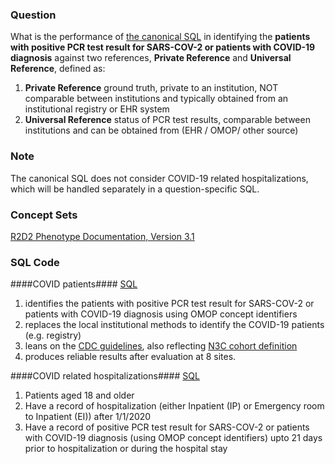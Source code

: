 ### Question
What is the performance of [the canonical SQL](sql/template_query.sql) in identifying the **patients with positive PCR test result for SARS-COV-2 or patients with COVID-19 diagnosis** against two references, **Private Reference** and **Universal Reference**, defined as:

1. **Private Reference** ground truth, private to an institution, NOT comparable between institutions and typically obtained from an institutional registry or EHR system 
2. **Universal Reference** status of PCR test results, comparable between institutions and can be obtained from (EHR / OMOP/ other source)


### Note
The canonical SQL does not consider COVID-19 related hospitalizations, which will be handled separately in a question-specific SQL.


### Concept Sets
[R2D2 Phenotype Documentation, Version 3.1](https://github.com/DBMI/R2D2-Queries/tree/master/ElectronicPhenotype/COVID-19)


### SQL Code

####COVID patients####
[SQL](https://github.com/DBMI/R2D2-Queries/blob/master/Question_0000/sql/template_identify_patients.sql) 
1. identifies the patients with positive PCR test result for SARS-COV-2 or patients with COVID-19 diagnosis using OMOP concept identifiers
2. replaces the local institutional methods to identify the COVID-19 patients (e.g. registry)
3. leans on the [CDC guidelines](https://www.cdc.gov/nchs/data/icd/COVID-19-guidelines-final.pdf), also reflecting [N3C cohort definition](https://github.com/National-COVID-Cohort-Collaborative/Phenotype_Data_Acquisition)
4. produces reliable results after evaluation at 8 sites.

####COVID related hospitalizations####
[SQL](https://github.com/DBMI/R2D2-Queries/blob/master/Question_0000/sql/template_identify_hospitalization_encounters.sql)
1. Patients aged 18 and older
2. Have a record of hospitalization (either Inpatient (IP) or Emergency room to Inpatient (EI)) after 1/1/2020
3. Have a record of positive PCR test result for SARS-COV-2 or patients with COVID-19 diagnosis (using OMOP concept identifiers) upto 21 days prior to hospitalization or during the hospital stay


